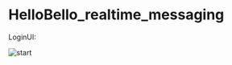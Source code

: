 # HelloBello_realtime_messaging


LoginUI:

![start](https://user-images.githubusercontent.com/40673494/61994968-1bdb6900-b0a4-11e9-88f9-2ed4fbfdd539.jpg)


